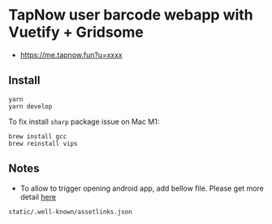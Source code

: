 # TapNow user barcode webapp with Vuetify + Gridsome

- https://me.tapnow.fun?u=xxxx

## Install

```
yarn
yarn develop
```

To fix install `sharp` package issue on Mac M1:

```
brew install gcc
brew reinstall vips
```

## Notes

- To allow to trigger opening android app, add bellow file. Please get more detail [here](https://developer.android.com/training/app-links/verify-site-associations)

```
static/.well-known/assetlinks.json
```
